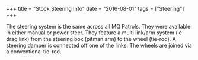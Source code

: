 +++
title = "Stock Steering Info"
date = "2016-08-01"
tags = ["Steering"]
+++

The steering system is the same across all MQ Patrols.
They were available in either manual or power steer.
They feature a multi link/arm system (ie drag link) from the steering box (pitman arm) to the wheel (tie-rod).
A steering damper is connected off one of the links.
The wheels are joined via a conventional tie-rod.

